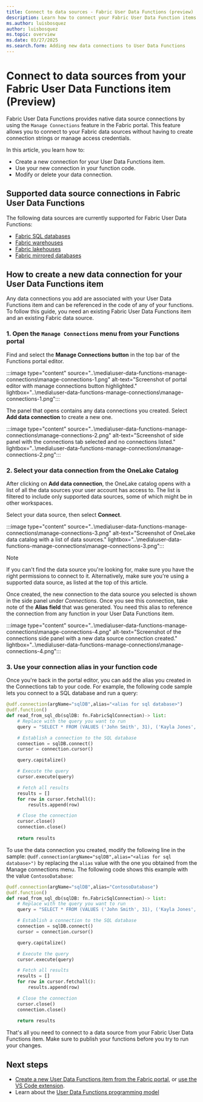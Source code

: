 ```yaml
---
title: Connect to data sources - Fabric User Data Functions (preview)
description: Learn how to connect your Fabric User Data Function items to data sources.
ms.author: luisbosquez
author: luisbosquez
ms.topic: overview
ms.date: 03/27/2025
ms.search.form: Adding new data connections to User Data Functions
---
```


# Connect to data sources from your Fabric User Data Functions item (Preview)

Fabric User Data Functions provides native data source connections by using the `Manage Connections` feature in the Fabric portal. This feature allows you to connect to your Fabric data sources without having to create connection strings or manage access credentials.

In this article, you learn how to:

- Create a new connection for your User Data Functions item.
- Use your new connection in your function code.
- Modify or delete your data connection.

## Supported data source connections in Fabric User Data Functions

The following data sources are currently supported for Fabric User Data Functions:

- [Fabric SQL databases](../../database/sql/overview.md)
- [Fabric warehouses](../../data-warehouse/create-warehouse.md)
- [Fabric lakehouses](../lakehouse-overview.md)
- [Fabric mirrored databases](../../database/mirrored-database/overview.md)

## How to create a new data connection for your User Data Functions item

Any data connections you add are associated with your User Data Functions item and can be referenced in the code of any of your functions. To follow this guide, you need an existing Fabric User Data Functions item and an existing Fabric data source.

### 1. Open the `Manage Connections` menu from your Functions portal

Find and select the **Manage Connections button** in the top bar of the Functions portal editor.

:::image type="content" source="..\media\user-data-functions-manage-connections\manage-connections-1.png" alt-text="Screenshot of portal editor with manage connections button highlighted." lightbox="..\media\user-data-functions-manage-connections\manage-connections-1.png":::

The panel that opens contains any data connections you created. Select **Add data connection** to create a new one.

:::image type="content" source="..\media\user-data-functions-manage-connections\manage-connections-2.png" alt-text="Screenshot of side panel with the connections tab selected and no connections listed." lightbox="..\media\user-data-functions-manage-connections\manage-connections-2.png":::

### 2. Select your data connection from the OneLake Catalog

After clicking on **Add data connection**, the OneLake catalog opens with a list of all the data sources your user account has access to. The list is filtered to include only supported data sources, some of which might be in other workspaces.

Select your data source, then select **Connect**.

:::image type="content" source="..\media\user-data-functions-manage-connections\manage-connections-3.png" alt-text="Screenshot of OneLake data catalog with a list of data sources." lightbox="..\media\user-data-functions-manage-connections\manage-connections-3.png":::

> [!NOTE]
> If you can't find the data source you're looking for, make sure you have the right permissions to connect to it. Alternatively, make sure you're using a supported data source, as listed at the top of this article.

Once created, the new connection to the data source you selected is shown in the side panel under *Connections*. Once you see this connection, take note of the **Alias field** that was generated. You need this alias to reference the connection from any function in your User Data Functions item.

:::image type="content" source="..\media\user-data-functions-manage-connections\manage-connections-4.png" alt-text="Screenshot of the connections side panel with a new data source connection created." lightbox="..\media\user-data-functions-manage-connections\manage-connections-4.png":::

### 3. Use your connection alias in your function code

Once you're back in the portal editor, you can add the alias you created in the Connections tab to your code. For example, the following code sample lets you connect to a SQL database and run a query:

```python
@udf.connection(argName="sqlDB",alias="<alias for sql database>")
@udf.function()
def read_from_sql_db(sqlDB: fn.FabricSqlConnection)-> list:
    # Replace with the query you want to run
    query = "SELECT * FROM (VALUES ('John Smith', 31), ('Kayla Jones', 33)) AS Employee(EmpName, DepID);"

    # Establish a connection to the SQL database
    connection = sqlDB.connect()
    cursor = connection.cursor()

    query.capitalize()

    # Execute the query
    cursor.execute(query)

    # Fetch all results
    results = []
    for row in cursor.fetchall():
        results.append(row)

    # Close the connection
    cursor.close()
    connection.close()
        
    return results
```

To use the data connection you created, modify the following line in the sample: `@udf.connection(argName="sqlDB",alias="<alias for sql database>")` by replacing the `alias` value with the one you obtained from the Manage connections menu. The following code shows this example with the value `ContosoDatabase`:

```python
@udf.connection(argName="sqlDB",alias="ContosoDatabase")
@udf.function()
def read_from_sql_db(sqlDB: fn.FabricSqlConnection)-> list:
    # Replace with the query you want to run
    query = "SELECT * FROM (VALUES ('John Smith', 31), ('Kayla Jones', 33)) AS Employee(EmpName, DepID);"

    # Establish a connection to the SQL database
    connection = sqlDB.connect()
    cursor = connection.cursor()

    query.capitalize()

    # Execute the query
    cursor.execute(query)

    # Fetch all results
    results = []
    for row in cursor.fetchall():
        results.append(row)

    # Close the connection
    cursor.close()
    connection.close()
        
    return results
```

That's all you need to connect to a data source from your Fabric User Data Functions item. Make sure to publish your functions before you try to run your changes.

## Next steps

- [Create a new User Data Functions item from the Fabric portal](./create-user-data-functions-portal.md), or [use the VS Code extension](./create-user-data-functions-vs-code.md).
- Learn about the [User Data Functions programming model](./python-programming-model.md)

